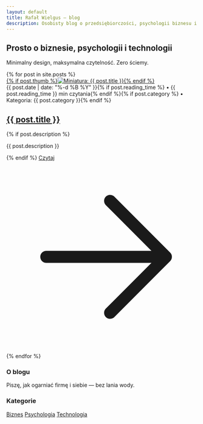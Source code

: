 ```yaml
---
layout: default
title: Rafał Wielgus — blog
description: Osobisty blog o przedsiębiorczości, psychologii biznesu i technologii.
---
```


<section class="hero">
  <div class="container">
    <h1>Prosto o biznesie, psychologii i technologii</h1>
    <p>Minimalny design, maksymalna czytelność. Zero ściemy.</p>
  </div>
</section>

<div class="container grid" role="region" aria-label="Zawartość">
  <section class="posts" aria-label="Lista wpisów">
    {% for post in site.posts %}
    <article class="post">
      <a class="post__thumb" href="{{ post.url | relative_url }}" aria-label="Czytaj wpis">
        {% if post.thumb %}<img src="{{ post.thumb | relative_url }}" alt="Miniatura: {{ post.title }}">{% endif %}
      </a>
      <div>
        <div class="post__meta">{{ post.date | date: "%-d %B %Y" }}{% if post.reading_time %} • {{ post.reading_time }} min czytania{% endif %}{% if post.category %} • Kategoria: {{ post.category }}{% endif %}</div>
        <h2 class="post__title"><a href="{{ post.url | relative_url }}">{{ post.title }}</a></h2>
        {% if post.description %}<p class="post__excerpt">{{ post.description }}</p>{% endif %}
        <a class="post__read" href="{{ post.url | relative_url }}">Czytaj
          <svg viewBox="0 0 24 24" fill="none" aria-hidden="true"><path d="M5 12h14M13 5l7 7-7 7" stroke="currentColor" stroke-width="1.5" stroke-linecap="round" stroke-linejoin="round"/></svg>
        </a>
      </div>
    </article>
    {% endfor %}
  </section>

  <aside class="sidebar" aria-label="Pasek boczny">
    <section class="card">
      <h3>O blogu</h3>
      <p class="muted">Piszę, jak ogarniać firmę i siebie — bez lania wody.</p>
    </section>
    <section class="card">
      <h3>Kategorie</h3>
      <nav class="tags">
        <a class="tag" href="{{ '/categories/#biznes' | relative_url }}">Biznes</a>
        <a class="tag" href="{{ '/categories/#psychologia' | relative_url }}">Psychologia</a>
        <a class="tag" href="{{ '/categories/#technologia' | relative_url }}">Technologia</a>
      </nav>
    </section>
  </aside>
</div>